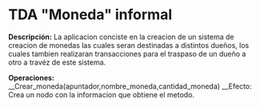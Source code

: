 # TDA "Moneda" informal

**Descripción:**
La aplicacion conciste en la creacion de un sistema de creacion de monedas las cuales seran destinadas
a distintos dueños, los cuales tambien realizaran transacciones para el traspaso de un dueño a otro a travéz
de este sistema.

**Operaciones:**
__Crear_moneda(apuntador,nombre_moneda,cantidad_moneda)	
	__Efecto: Crea un nodo con la informacion que obtiene el metodo.
